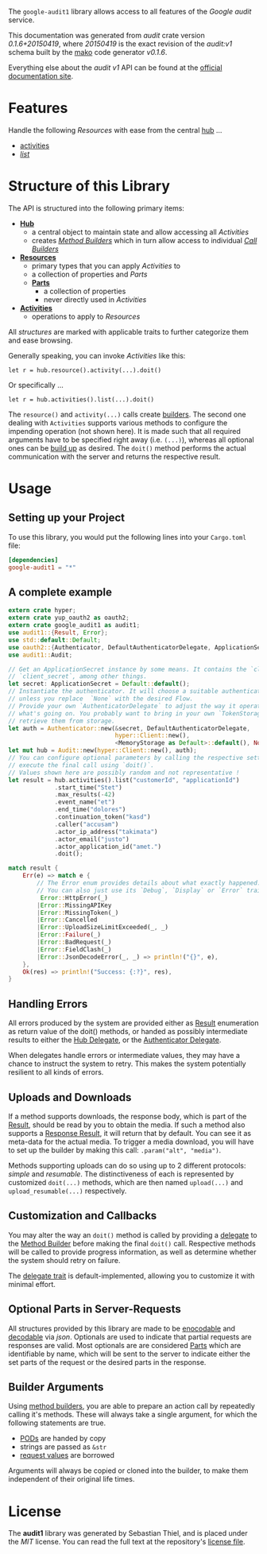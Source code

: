<!---
DO NOT EDIT !
This file was generated automatically from 'src/mako/api/README.md.mako'
DO NOT EDIT !
-->
The `google-audit1` library allows access to all features of the *Google audit* service.

This documentation was generated from *audit* crate version *0.1.6+20150419*, where *20150419* is the exact revision of the *audit:v1* schema built by the [mako](http://www.makotemplates.org/) code generator *v0.1.6*.

Everything else about the *audit* *v1* API can be found at the
[official documentation site](https://developers.google.com/google-apps/admin-audit/get_started).
# Features

Handle the following *Resources* with ease from the central [hub](http://byron.github.io/google-apis-rs/google_audit1/struct.Audit.html) ... 

* [activities](http://byron.github.io/google-apis-rs/google_audit1/struct.Activity.html)
 * [*list*](http://byron.github.io/google-apis-rs/google_audit1/struct.ActivityListCall.html)




# Structure of this Library

The API is structured into the following primary items:

* **[Hub](http://byron.github.io/google-apis-rs/google_audit1/struct.Audit.html)**
    * a central object to maintain state and allow accessing all *Activities*
    * creates [*Method Builders*](http://byron.github.io/google-apis-rs/google_audit1/trait.MethodsBuilder.html) which in turn
      allow access to individual [*Call Builders*](http://byron.github.io/google-apis-rs/google_audit1/trait.CallBuilder.html)
* **[Resources](http://byron.github.io/google-apis-rs/google_audit1/trait.Resource.html)**
    * primary types that you can apply *Activities* to
    * a collection of properties and *Parts*
    * **[Parts](http://byron.github.io/google-apis-rs/google_audit1/trait.Part.html)**
        * a collection of properties
        * never directly used in *Activities*
* **[Activities](http://byron.github.io/google-apis-rs/google_audit1/trait.CallBuilder.html)**
    * operations to apply to *Resources*

All *structures* are marked with applicable traits to further categorize them and ease browsing.

Generally speaking, you can invoke *Activities* like this:

```Rust,ignore
let r = hub.resource().activity(...).doit()
```

Or specifically ...

```ignore
let r = hub.activities().list(...).doit()
```

The `resource()` and `activity(...)` calls create [builders][builder-pattern]. The second one dealing with `Activities` 
supports various methods to configure the impending operation (not shown here). It is made such that all required arguments have to be 
specified right away (i.e. `(...)`), whereas all optional ones can be [build up][builder-pattern] as desired.
The `doit()` method performs the actual communication with the server and returns the respective result.

# Usage

## Setting up your Project

To use this library, you would put the following lines into your `Cargo.toml` file:

```toml
[dependencies]
google-audit1 = "*"
```

## A complete example

```Rust
extern crate hyper;
extern crate yup_oauth2 as oauth2;
extern crate google_audit1 as audit1;
use audit1::{Result, Error};
use std::default::Default;
use oauth2::{Authenticator, DefaultAuthenticatorDelegate, ApplicationSecret, MemoryStorage};
use audit1::Audit;

// Get an ApplicationSecret instance by some means. It contains the `client_id` and 
// `client_secret`, among other things.
let secret: ApplicationSecret = Default::default();
// Instantiate the authenticator. It will choose a suitable authentication flow for you, 
// unless you replace  `None` with the desired Flow.
// Provide your own `AuthenticatorDelegate` to adjust the way it operates and get feedback about 
// what's going on. You probably want to bring in your own `TokenStorage` to persist tokens and
// retrieve them from storage.
let auth = Authenticator::new(&secret, DefaultAuthenticatorDelegate,
                              hyper::Client::new(),
                              <MemoryStorage as Default>::default(), None);
let mut hub = Audit::new(hyper::Client::new(), auth);
// You can configure optional parameters by calling the respective setters at will, and
// execute the final call using `doit()`.
// Values shown here are possibly random and not representative !
let result = hub.activities().list("customerId", "applicationId")
             .start_time("Stet")
             .max_results(-42)
             .event_name("et")
             .end_time("dolores")
             .continuation_token("kasd")
             .caller("accusam")
             .actor_ip_address("takimata")
             .actor_email("justo")
             .actor_application_id("amet.")
             .doit();

match result {
    Err(e) => match e {
        // The Error enum provides details about what exactly happened.
        // You can also just use its `Debug`, `Display` or `Error` traits
         Error::HttpError(_)
        |Error::MissingAPIKey
        |Error::MissingToken(_)
        |Error::Cancelled
        |Error::UploadSizeLimitExceeded(_, _)
        |Error::Failure(_)
        |Error::BadRequest(_)
        |Error::FieldClash(_)
        |Error::JsonDecodeError(_, _) => println!("{}", e),
    },
    Ok(res) => println!("Success: {:?}", res),
}

```
## Handling Errors

All errors produced by the system are provided either as [Result](http://byron.github.io/google-apis-rs/google_audit1/enum.Result.html) enumeration as return value of 
the doit() methods, or handed as possibly intermediate results to either the 
[Hub Delegate](http://byron.github.io/google-apis-rs/google_audit1/trait.Delegate.html), or the [Authenticator Delegate](http://byron.github.io/google-apis-rs/google_audit1/../yup-oauth2/trait.AuthenticatorDelegate.html).

When delegates handle errors or intermediate values, they may have a chance to instruct the system to retry. This 
makes the system potentially resilient to all kinds of errors.

## Uploads and Downloads
If a method supports downloads, the response body, which is part of the [Result](http://byron.github.io/google-apis-rs/google_audit1/enum.Result.html), should be
read by you to obtain the media.
If such a method also supports a [Response Result](http://byron.github.io/google-apis-rs/google_audit1/trait.ResponseResult.html), it will return that by default.
You can see it as meta-data for the actual media. To trigger a media download, you will have to set up the builder by making
this call: `.param("alt", "media")`.

Methods supporting uploads can do so using up to 2 different protocols: 
*simple* and *resumable*. The distinctiveness of each is represented by customized 
`doit(...)` methods, which are then named `upload(...)` and `upload_resumable(...)` respectively.

## Customization and Callbacks

You may alter the way an `doit()` method is called by providing a [delegate](http://byron.github.io/google-apis-rs/google_audit1/trait.Delegate.html) to the 
[Method Builder](http://byron.github.io/google-apis-rs/google_audit1/trait.CallBuilder.html) before making the final `doit()` call. 
Respective methods will be called to provide progress information, as well as determine whether the system should 
retry on failure.

The [delegate trait](http://byron.github.io/google-apis-rs/google_audit1/trait.Delegate.html) is default-implemented, allowing you to customize it with minimal effort.

## Optional Parts in Server-Requests

All structures provided by this library are made to be [enocodable](http://byron.github.io/google-apis-rs/google_audit1/trait.RequestValue.html) and 
[decodable](http://byron.github.io/google-apis-rs/google_audit1/trait.ResponseResult.html) via *json*. Optionals are used to indicate that partial requests are responses 
are valid.
Most optionals are are considered [Parts](http://byron.github.io/google-apis-rs/google_audit1/trait.Part.html) which are identifiable by name, which will be sent to 
the server to indicate either the set parts of the request or the desired parts in the response.

## Builder Arguments

Using [method builders](http://byron.github.io/google-apis-rs/google_audit1/trait.CallBuilder.html), you are able to prepare an action call by repeatedly calling it's methods.
These will always take a single argument, for which the following statements are true.

* [PODs][wiki-pod] are handed by copy
* strings are passed as `&str`
* [request values](http://byron.github.io/google-apis-rs/google_audit1/trait.RequestValue.html) are borrowed

Arguments will always be copied or cloned into the builder, to make them independent of their original life times.

[wiki-pod]: http://en.wikipedia.org/wiki/Plain_old_data_structure
[builder-pattern]: http://en.wikipedia.org/wiki/Builder_pattern
[google-go-api]: https://github.com/google/google-api-go-client

# License
The **audit1** library was generated by Sebastian Thiel, and is placed 
under the *MIT* license.
You can read the full text at the repository's [license file][repo-license].

[repo-license]: https://github.com/Byron/google-apis-rs/LICENSE.md
